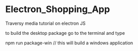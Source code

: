 # Electron_Shopping_App
Traversy media tutorial on electron JS

to build the desktop package go to the terminal and type

npm run package-win // this will build a windows application
